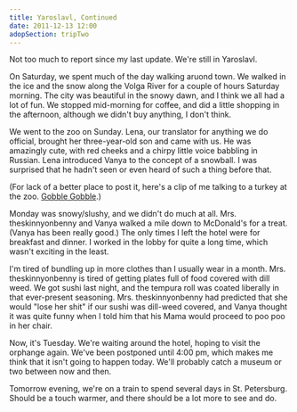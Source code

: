 ```yaml
---
title: Yaroslavl, Continued
date: 2011-12-13 12:00
adopSection: tripTwo
---
```

Not too much to report since my last update.  We're still in Yaroslavl.  

On Saturday, we spent much of the day walking aruond town.  We walked in the ice and the snow along the Volga River for a couple of hours Saturday morning.  The city was beautiful in the snowy dawn, and I think we all had a lot of fun.  We stopped mid-morning for coffee, and did a little shopping in the afternoon, although we didn't buy anything, I don't think.

We went to the zoo on Sunday.  Lena, our translator for anything we do official, brought her three-year-old son and came with us.  He was amazingly cute, with red cheeks and a chirpy little voice babbling in Russian.  Lena introduced Vanya to the concept of a snowball.  I was surprised that he hadn't seen or even heard of such a thing before that.  

(For lack of a better place to post it, here's a clip of me talking to a turkey at the zoo.  <script type="text/javascript" src="http://mediaplayer.yahoo.com/js"></script><a href="/sound/gobblegobble.au">Gobble Gobble</a>.)

Monday was snowy/slushy, and we didn't do much at all.  Mrs. theskinnyonbenny and Vanya walked a mile down to McDonald's for a treat.  (Vanya has been really good.)  The only times I left the hotel were for breakfast and dinner.  I worked in the lobby for quite a long time, which wasn't exciting in the least.

I'm tired of bundling up in more clothes than I usually wear in a month.  Mrs. theskinnyonbenny is tired of getting plates full of food covered with dill weed.  We got sushi last night, and the tempura roll was coated liberally in that ever-present seasoning.  Mrs. theskinnyonbenny had predicted that she would "lose her shit" if our sushi was dill-weed covered, and Vanya thought it was quite funny when I told him that his Mama would proceed to poo poo in her chair.

Now, it's Tuesday.  We're waiting around the hotel, hoping to visit the orphange again.  We've been postponed until 4:00 pm, which makes me think that it isn't going to happen today.  We'll probably catch a museum or two between now and then.

Tomorrow evening, we're on a train to spend several days in St. Petersburg.  Should be a touch warmer, and there should be a lot more to see and do.
